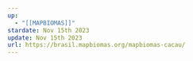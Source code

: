 ```yaml
---
up:
  - "[[MAPBIOMAS]]"
stardate: Nov 15th 2023
update: Nov 15th 2023
url: https://brasil.mapbiomas.org/mapbiomas-cacau/
---
```

